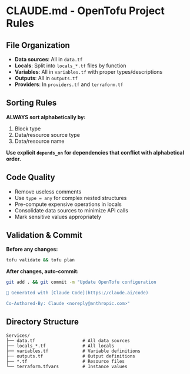 # CLAUDE.md - OpenTofu Project Rules

## File Organization
- **Data sources**: All in `data.tf`
- **Locals**: Split into `locals_*.tf` files by function
- **Variables**: All in `variables.tf` with proper types/descriptions
- **Outputs**: All in `outputs.tf`
- **Providers**: In `providers.tf` and `terraform.tf`

## Sorting Rules
**ALWAYS sort alphabetically by:**
1. Block type
2. Data/resource source type
3. Data/resource name

**Use explicit `depends_on` for dependencies that conflict with alphabetical order.**

## Code Quality
- Remove useless comments
- Use `type = any` for complex nested structures
- Pre-compute expensive operations in locals
- Consolidate data sources to minimize API calls
- Mark sensitive values appropriately

## Validation & Commit
**Before any changes:**
```bash
tofu validate && tofu plan
```

**After changes, auto-commit:**
```bash
git add . && git commit -m "Update OpenTofu configuration

🤖 Generated with [Claude Code](https://claude.ai/code)

Co-Authored-By: Claude <noreply@anthropic.com>"
```

## Directory Structure
```
Services/
├── data.tf                  # All data sources
├── locals_*.tf              # All locals
├── variables.tf             # Variable definitions
├── outputs.tf               # Output definitions
├── *.tf                     # Resource files
└── terraform.tfvars         # Instance values
```
